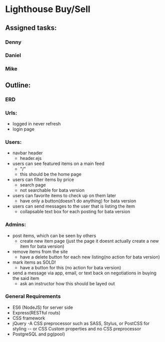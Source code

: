 # Lighthouse Buy/Sell

## Assigned tasks:
### Denny
### Daniel
### Mike

## Outline:

### ERD

### Urls:
- logged in never refresh
- login page

### Users:
- navbar header 
    - header.ejs
- users can see featured items on a main feed 
    - "/"
    - this should be the home page 
- users can filter items by price
    - search page
    - not searchable for bata version
- users can favorite items to check up on them later
    - have only a button(doesn't do anything) for bata version 
- users can send messages to the user that is listing the item
    - collapsable text box for each posting for bata version

### Admins:
- post items, which can be seen by others
    - create new item page (just the page it doesnt actually create a new item for bata version)
- remove items from the site
    - have a delete button for each new listing(no action for bata version)
- mark items as SOLD!
    - have a button for this (no action for bata version)
- send a message via app, email, or text back on negotiations in buying the said item
    - ask an instructor how this should be layed out

### General Requirements
- ES6 (NodeJS) for server side
- Express(RESTful routs)
- CSS framework
- jQuery
-A CSS preprocessor such as SASS, Stylus, or PostCSS for styling -- or CSS Custom properties and no CSS preprocessor
- PostgreSQL and pg(pool)
